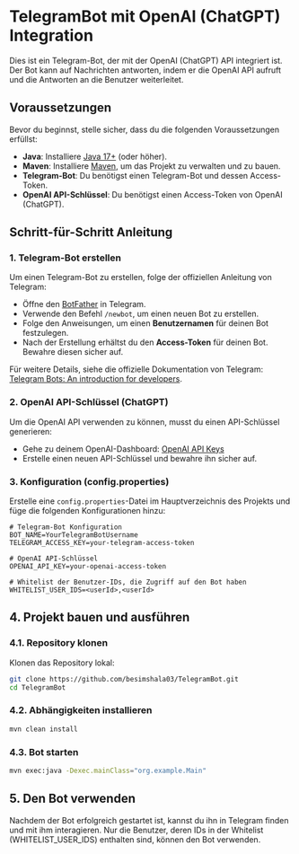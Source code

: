 # TelegramBot mit OpenAI (ChatGPT) Integration

Dies ist ein Telegram-Bot, der mit der OpenAI (ChatGPT) API integriert ist. Der Bot kann auf Nachrichten antworten, indem er die OpenAI API aufruft und die Antworten an die Benutzer weiterleitet.

## Voraussetzungen

Bevor du beginnst, stelle sicher, dass du die folgenden Voraussetzungen erfüllst:

- **Java**: Installiere [Java 17+](https://www.oracle.com/java/technologies/javase-jdk17-downloads.html) (oder höher).
- **Maven**: Installiere [Maven](https://maven.apache.org/install.html), um das Projekt zu verwalten und zu bauen.
- **Telegram-Bot**: Du benötigst einen Telegram-Bot und dessen Access-Token.
- **OpenAI API-Schlüssel**: Du benötigst einen Access-Token von OpenAI (ChatGPT).

## Schritt-für-Schritt Anleitung

### 1. Telegram-Bot erstellen

Um einen Telegram-Bot zu erstellen, folge der offiziellen Anleitung von Telegram:
- Öffne den [BotFather](https://core.telegram.org/bots#botfather) in Telegram.
- Verwende den Befehl `/newbot`, um einen neuen Bot zu erstellen.
- Folge den Anweisungen, um einen **Benutzernamen** für deinen Bot festzulegen.
- Nach der Erstellung erhältst du den **Access-Token** für deinen Bot. Bewahre diesen sicher auf.

Für weitere Details, siehe die offizielle Dokumentation von Telegram: [Telegram Bots: An introduction for developers](https://core.telegram.org/bots).

### 2. OpenAI API-Schlüssel (ChatGPT)

Um die OpenAI API verwenden zu können, musst du einen API-Schlüssel generieren:

- Gehe zu deinem OpenAI-Dashboard: [OpenAI API Keys](https://platform.openai.com/account/api-keys)
- Erstelle einen neuen API-Schlüssel und bewahre ihn sicher auf.

### 3. Konfiguration (config.properties)

Erstelle eine `config.properties`-Datei im Hauptverzeichnis des Projekts und füge die folgenden Konfigurationen hinzu:

```properties
# Telegram-Bot Konfiguration
BOT_NAME=YourTelegramBotUsername
TELEGRAM_ACCESS_KEY=your-telegram-access-token

# OpenAI API-Schlüssel
OPENAI_API_KEY=your-openai-access-token

# Whitelist der Benutzer-IDs, die Zugriff auf den Bot haben
WHITELIST_USER_IDS=<userId>,<userId>
```

## 4. Projekt bauen und ausführen

### 4.1. Repository klonen

Klonen das Repository lokal:

```bash
git clone https://github.com/besimshala03/TelegramBot.git
cd TelegramBot
```

### 4.2. Abhängigkeiten installieren
```bash
mvn clean install
```
### 4.3.  Bot starten
```bash
mvn exec:java -Dexec.mainClass="org.example.Main"
```

## 5. Den Bot verwenden

Nachdem der Bot erfolgreich gestartet ist, kannst du ihn in Telegram finden und mit ihm interagieren. Nur die Benutzer, deren IDs in der Whitelist (WHITELIST_USER_IDS) enthalten sind, können den Bot verwenden.




